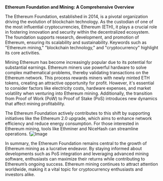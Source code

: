 **Ethereum Foundation and Mining: A Comprehensive Overview**

The Ethereum Foundation, established in 2014, is a pivotal organization driving the evolution of blockchain technology. As the custodian of one of the most influential cryptocurrencies, Ethereum (ETH), it plays a crucial role in fostering innovation and security within the decentralized ecosystem. The foundation supports research, development, and promotion of Ethereum, ensuring its scalability and sustainability. Keywords such as "Ethereum mining," "blockchain technology," and "cryptocurrency" highlight its core activities.

Mining Ethereum has become increasingly popular due to its potential for substantial earnings. Ethereum miners use powerful hardware to solve complex mathematical problems, thereby validating transactions on the Ethereum network. This process rewards miners with newly minted ETH tokens, creating an attractive opportunity for profit. However, it's essential to consider factors like electricity costs, hardware expenses, and market volatility when venturing into Ethereum mining. Additionally, the transition from Proof of Work (PoW) to Proof of Stake (PoS) introduces new dynamics that affect mining profitability. 

The Ethereum Foundation actively contributes to this shift by supporting initiatives like the Ethereum 2.0 upgrade, which aims to enhance network efficiency and reduce energy consumption. For those interested in Ethereum mining, tools like Ethminer and NiceHash can streamline operations. !![Image](https://github.com/user-attachments/assets/590b50a7-4459-4e76-8a31-559aed223621)

In summary, the Ethereum Foundation remains central to the growth of Ethereum mining as a lucrative endeavor. By staying informed about developments such as PoS integration and leveraging advanced mining software, enthusiasts can maximize their returns while contributing to Ethereum’s ongoing success. Ethereum mining continues to attract attention worldwide, making it a vital topic for cryptocurrency enthusiasts and investors alike.